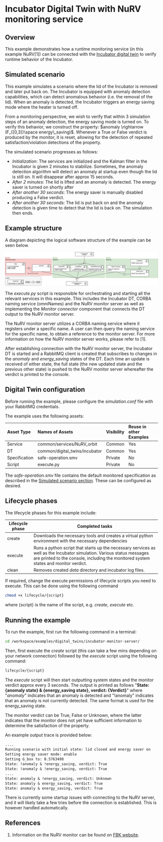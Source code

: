 # Incubator Digital Twin with NuRV monitoring service

## Overview

This example demonstrates how a runtime monitoring service (in this example NuRV[1])
can be connected with
the [Incubator digital twin](../../common/digital_twins/incubator/README.md) to
verify runtime behavior of the Incubator.

## Simulated scenario

This example simulates a scenario where the lid of the Incubator is removed and
later put back on. The Incubator is equipped with anomaly detection capabilities,
which can detect anomalous behavior (i.e. the removal of the lid). When an anomaly
is detected, the Incubator triggers an energy saving mode where the heater is
turned off.

From a monitoring perspective, we wish to verify that within 3 simulation steps
of an anomaly detection, the energy saving mode is turned on. To verify this
behavior, we construct the property:
$`anomaly \rightarrow (F_{[0,3]}\space energy\_saving)`$.
Whenever a True or False verdict is produced by the monitor, it is reset,
allowing for the detection of repeated satisfaction/violation detections of
the property.

The simulated scenario progresses as follows:

- *Initialization*: The services are initialized and the Kalman filter in
  the Incubator is given 2 minutes to stabilize. Sometimes, the anomaly detection
  algorithm will detect an anomaly at startup even though the lid is still on.
  It will disappear after approx 15 seconds.
- *After 2 minutes*: The lid is lifted and an anomaly is detected.
  The energy saver is turned on shortly after
- *After another 30 seconds*: The energy saver is manually disabled producing
  a False verdict.
- *After another 30 seconds*: The lid is put back on and the anomaly detection
  is given time to detect that the lid is back on. The simulation then ends.

## Example structure

A diagram depicting the logical software structure of the example can be seen below.

![DT structure](./figures/dt-structure-nurv.svg)

The _execute.py_ script is responsible for orchestrating and starting all
the relevant services in this example. This includes the Incubator DT,
CORBA naming service (omniNames) and the NuRV monitor server as well as
implementing the *Monitor connector* component that connects the DT output
to the NuRV monitor server.

The NuRV monitor server utilizes a CORBA naming service where it registers
under a specific name. A user can then query the naming service for
the specific name, to obtain a reference to the monitor server.
For more information on how the NuRV monitor server works,
please refer to [1].

After establishing connection with the NuRV monitor server, the Incubator DT
is started and a RabbitMQ client is created that subscribes to changes in
the *anomaly* and *energy_saving* states of the DT. Each time an update is
received of either state, the full state (the new updated state and
the previous other state) is pushed to the NuRV monitor server whereafter
the verdict is printed to the console.

## Digital Twin configuration

Before running the example, please configure the _simulation.conf_ file with
your RabbitMQ credentials.

The example uses the following assets:

| Asset Type | Names of Assets | Visibility | Reuse in other Examples |
|:---|:---|:---|:---|
| Service | common/services/NuRV_orbit | Common | Yes |
| DT | common/digital_twins/incubator | Common | Yes |
| Specification | safe-operation.smv | Private | No |
| Script | execute.py | Private | No |

The _safe-operation.smv_ file contains the default monitored specification as
described in the [Simulated scenario section](#simulated-scenario).
These can be configured as desired.

## Lifecycle phases

The lifecycle phases for this example include:

| Lifecycle phase | Completed tasks |
| ------ | ------- |
| create    | Downloads the necessary tools and creates a virtual python environment with the necessary dependencies |
| execute   | Runs a python script that starts up the necessary services as well as the Incubator simulation. Various status messages are printed to the console, including the monitored system states and monitor verdict. |
| clean     | Removes created _data_ directory and incubator log files. |

If required, change the execute permissions of lifecycle scripts you need to execute.
This can be done using the following command

```bash
chmod +x lifecycle/{script}
```

where {script} is the name of the script, e.g. _create_, _execute_ etc.

## Running the example

To run the example, first run the following command in a terminal:

```bash
cd /workspace/examples/digital_twins/incubator-monitor-server/
```

Then, first execute the _create_ script (this can take a few mins
depending on your network connection) followed by the _execute_
script using the following command:

```bash
lifecycle/{script}
```

The _execute_ script will then start outputting system states and
the monitor verdict approx every 3 seconds. The output is printed
as follows
"__State: {anomaly state} & {energy_saving state}, verdict: {Verdict}__"
where "_anomaly_" indicates that an anomaly is detected and "!anomaly"
indicates that an anomaly is not currently detected. The same format
is used for the energy_saving state.

The monitor verdict can be True, False or Unknown, where the latter
indicates that the monitor does not yet have sufficient information
to determine the satisfaction of the property.

An example output trace is provided below:

````log
....
Running scenario with initial state: lid closed and energy saver on
Setting energy saver mode: enable
Setting G_box to: 0.5763498
State: !anomaly & !energy_saving, verdict: True
State: !anomaly & !energy_saving, verdict: True
....
State: anomaly & !energy_saving, verdict: Unknown
State: anomaly & energy_saving, verdict: True
State: anomaly & energy_saving, verdict: True
````

There is currently some startup issues with connecting to the NuRV server,
and it will likely take a few tries before the connection is established.
This is however handled automatically.

## References

1. Information on the NuRV monitor can be found on
   [FBK website](https://es-static.fbk.eu/tools/nurv/).
